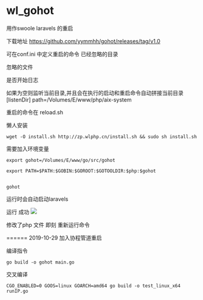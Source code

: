 # wl_gohot

用作swoole laravels 的重启


下载地址  https://github.com/yymmhh/gohot/releases/tag/v1.0



可在conf.ini 中定义重启的命令 
已经忽略的目录
 
忽略的文件
  
是否开始日志   


如果为空则监听当前目录,并且会在执行的启动和重启命令自动拼接当前目录
    [listenDir]
    path=/Volumes/E/www/php/aix-system       


重启的命令在  reload.sh    

懒人安装

    wget -O install.sh http://zp.wlphp.cn/install.sh && sudo sh install.sh

需要加入环境变量

    export gohot=/Volumes/E/www/go/src/gohot
    
    export PATH=$PATH:$GOBIN:$GOROOT:$GOTOOLDIR:$php:$gohot


    gohot
    
运行时会自动启动laravels

运行 成功
<img src="http://cxt.cdn.wlphp.cn/gohot_show.png"/>

修改了php 文件 即刻 重新运行命令


======
2019-10-29 
    加入协程管道重启
    
    
编译指令

    go build -o gohot main.go

交叉编译

    CGO_ENABLED=0 GOOS=linux GOARCH=amd64 go build -o test_linux_x64 runIP.go